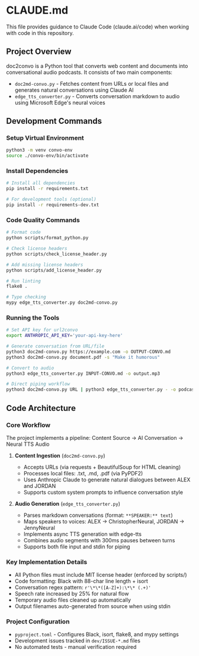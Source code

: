# CLAUDE.md

This file provides guidance to Claude Code (claude.ai/code) when working with code in this repository.

## Project Overview

doc2convo is a Python tool that converts web content and documents into conversational audio podcasts. It consists of two main components:
- `doc2md-convo.py` - Fetches content from URLs or local files and generates natural conversations using Claude AI
- `edge_tts_converter.py` - Converts conversation markdown to audio using Microsoft Edge's neural voices

## Development Commands

### Setup Virtual Environment
```bash
python3 -m venv convo-env
source ./convo-env/bin/activate
```

### Install Dependencies
```bash
# Install all dependencies
pip install -r requirements.txt

# For development tools (optional)
pip install -r requirements-dev.txt
```

### Code Quality Commands
```bash
# Format code
python scripts/format_python.py

# Check license headers
python scripts/check_license_header.py

# Add missing license headers
python scripts/add_license_header.py

# Run linting
flake8 .

# Type checking
mypy edge_tts_converter.py doc2md-convo.py
```

### Running the Tools
```bash
# Set API key for url2convo
export ANTHROPIC_API_KEY='your-api-key-here'

# Generate conversation from URL/file
python3 doc2md-convo.py https://example.com -o OUTPUT-CONVO.md
python3 doc2md-convo.py document.pdf -s "Make it humorous"

# Convert to audio
python3 edge_tts_converter.py INPUT-CONVO.md -o output.mp3

# Direct piping workflow
python3 doc2md-convo.py URL | python3 edge_tts_converter.py - -o podcast.mp3
```

## Code Architecture

### Core Workflow
The project implements a pipeline: Content Source → AI Conversation → Neural TTS Audio

1. **Content Ingestion** (`doc2md-convo.py`)
   - Accepts URLs (via requests + BeautifulSoup for HTML cleaning)
   - Processes local files: .txt, .md, .pdf (via PyPDF2)
   - Uses Anthropic Claude to generate natural dialogues between ALEX and JORDAN
   - Supports custom system prompts to influence conversation style

2. **Audio Generation** (`edge_tts_converter.py`)
   - Parses markdown conversations (format: `**SPEAKER:** text`)
   - Maps speakers to voices: ALEX → ChristopherNeural, JORDAN → JennyNeural
   - Implements async TTS generation with edge-tts
   - Combines audio segments with 300ms pauses between turns
   - Supports both file input and stdin for piping

### Key Implementation Details
- All Python files must include MIT license header (enforced by scripts/)
- Code formatting: Black with 88-char line length + isort
- Conversation regex pattern: `r'\*\*([A-Z]+):\*\* (.+)'`
- Speech rate increased by 25% for natural flow
- Temporary audio files cleaned up automatically
- Output filenames auto-generated from source when using stdin

### Project Configuration
- `pyproject.toml` - Configures Black, isort, flake8, and mypy settings
- Development issues tracked in `dev/ISSUE-*.md` files
- No automated tests - manual verification required